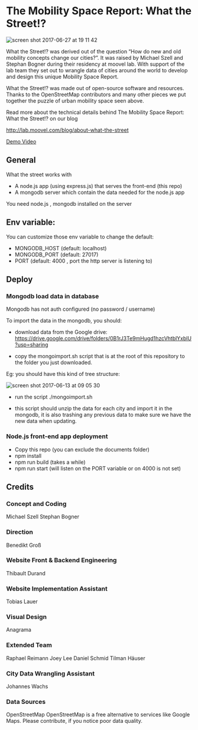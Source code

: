 # The Mobility Space Report: What the Street!?

![screen shot 2017-06-27 at 19 11 42](https://user-images.githubusercontent.com/533590/27597962-b001f55c-5b6c-11e7-97e4-d3fef2033637.png)

What the Street!? was derived out of the question “How do new and old mobility concepts change our cities?”. It was raised by Michael Szell and Stephan Bogner during their residency at moovel lab. With support of the lab team they set out to wrangle data of cities around the world to develop and design this unique Mobility Space Report.

What the Street!? was made out of open-source software and resources. Thanks to the OpenStreetMap contributors and many other pieces we put together the puzzle of urban mobility space seen above.

Read more about the technical details behind The Mobility Space Report: What the Street!? on our blog

http://lab.moovel.com/blog/about-what-the-street

[Demo Video](https://www.youtube.com/watch?v=QxRr3CSfp8E)

## General

What the street works with

- A node.js app (using express.js) that serves the front-end (this repo)
- A mongodb server which contain the data needed for the node.js app

You need node.js , mongodb installed on the server

## Env variable:

You can customize those env variable to change the default:

- MONGODB_HOST (default: localhost)
- MONGODB_PORT (default: 27017)
- PORT (default: 4000 , port the http server is listening to)

## Deploy

### Mongodb load data in database

Mongodb has not auth configured (no password / username)

To import the data in the mongodb, you should:

- download data from the Google drive: https://drive.google.com/drive/folders/0B1rJ3Te9mHugd1hzcVhtblYxblU?usp=sharing 

- copy the mongoimport.sh script that is at the root of this repository to the folder you just downloaded.

Eg: you should have this kind of tree structure:

![screen shot 2017-06-13 at 09 05 30](https://user-images.githubusercontent.com/533590/27068220-9621dfd6-5017-11e7-90d6-e77e99023b74.png)

- run the script ./mongoimport.sh 

- this script should unzip the data for each city and import it in the mongodb, it is also trashing any previous data to make sure we have the new data when updating.

### Node.js front-end app deployment

- Copy this repo (you can exclude the documents folder)
- npm install
- npm run build (takes a while)
- npm run start (will listen on the PORT variable or on 4000 is not set)

## Credits

### Concept and Coding
Michael Szell
Stephan Bogner

### Direction
Benedikt Groß

### Website Front & Backend Engineering
Thibault Durand

### Website Implementation Assistant
Tobias Lauer

### Visual Design
Anagrama

### Extended Team
Raphael Reimann
Joey Lee
Daniel Schmid
Tilman Häuser

### City Data Wrangling Assistant
Johannes Wachs

### Data Sources
OpenStreetMap
OpenStreetMap is a free alternative to services like Google Maps. Please contribute, if you notice poor data quality.
